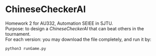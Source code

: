 # ChineseCheckerAI
Homework 2 for AU332, Automation SEIEE in SJTU.  
Purpose: to design a *ChineseCheckerAI* that can beat others in the tournament.  
For each version: you may download the file completely, and run it by:  
```
python3 runGame.py
```

